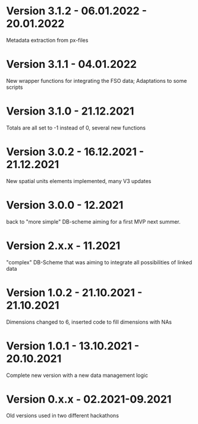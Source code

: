 # Version 3.1.2 - 06.01.2022 - 20.01.2022

Metadata extraction from px-files

# Version 3.1.1 - 04.01.2022 

New wrapper functions for integrating the FSO data; Adaptations to some scripts

# Version 3.1.0 - 21.12.2021 

Totals are all set to -1 instead of 0, several new functions

# Version 3.0.2 - 16.12.2021 - 21.12.2021 

New spatial units elements implemented, many V3 updates

# Version 3.0.0 - 12.2021 

back to "more simple" DB-scheme aiming for a first MVP next summer.  

# Version 2.x.x - 11.2021 

"complex" DB-Scheme that was aiming to integrate all possibilities of linked data

# Version 1.0.2 - 21.10.2021 - 21.10.2021 

Dimensions changed to 6, inserted code to fill dimensions with NAs

# Version 1.0.1 - 13.10.2021 - 20.10.2021 

Complete new version with a new data management logic

# Version 0.x.x - 02.2021-09.2021 

Old versions used in two different hackathons

